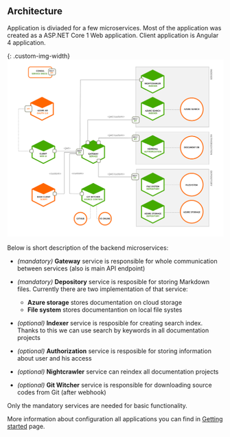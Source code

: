 ## Architecture

Application is diviaded for a few microservices. Most of the application was created as a ASP.NET Core 1 Web application. Client application is Angular 4 application.

{: .custom-img-width}
![Main page](images/architecture.png)

Below is short description of the backend microservices:

 - *(mandatory)* **Gateway** service is responsible for whole communication between services (also is main API endpoint)
 - *(mandatory)* **Depository** service is resposible for storing Markdown files. Currently there are two implementation of that service:
   
   - **Azure storage** stores documentation on cloud storage
   - **File system** stores documentantion on local file systes

 - *(optional)* **Indexer** service is resposible for creating search index. Thanks to this we can use search by keywords in all documentation projects
 - *(optional)* **Authorization** service is resposible for storing information about user and his access
 - *(optional)* **Nightcrawler** service can reindex all documentation projects
 - *(optional)* **Git Witcher** service is responsible for downloading source codes from Git (after webhook)

Only the mandatory services are needed for basic functionality.

More information about configuration all applications you can find in [Getting started](/getting-started.html) page.
